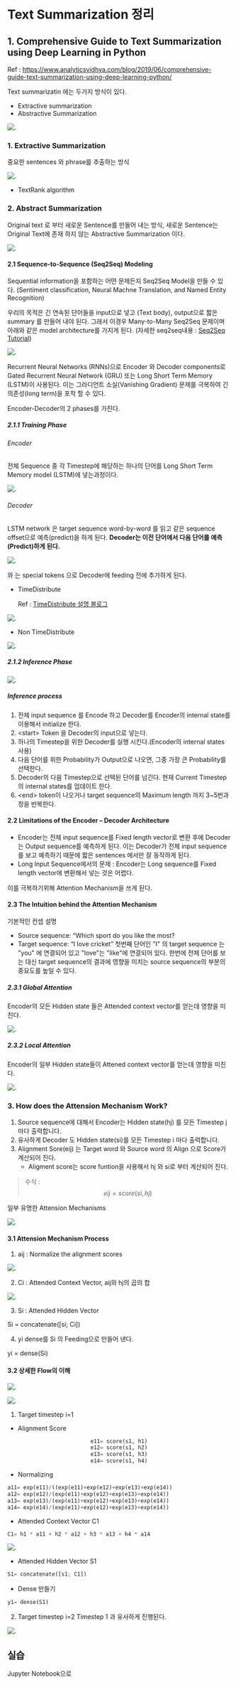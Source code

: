 # Text Summarization 정리 

## 1. Comprehensive Guide to Text Summarization using Deep Learning in Python
Ref : https://www.analyticsvidhya.com/blog/2019/06/comprehensive-guide-text-summarization-using-deep-learning-python/

Text summarizatin 에는 두가지 방식이 있다.
- Extractive summarization
- Abstractive Summarization

![.](https://s3-ap-south-1.amazonaws.com/av-blog-media/wp-content/uploads/2019/05/13.jpg)

### 1. Extractive Summarization
중요한 sentences 와 phrase를 추출하는 방식

![.](https://s3-ap-south-1.amazonaws.com/av-blog-media/wp-content/uploads/2019/05/extractive1.jpg)

- TextRank algorithm

### 2. Abstract Summarization
Original text 로 부터 새로운 Sentence를 만들어 내는 방식, 새로운 Sentence는 Original Text에 존재 하지 않는 Abstractive Summarization 이다. 

![.](https://s3-ap-south-1.amazonaws.com/av-blog-media/wp-content/uploads/2019/05/abstractive1.jpg)

#### 2.1 Sequence-to-Sequence (Seq2Seq) Modeling
Sequential information을 포함하는 어떤 문제든지 Seq2Seq Model을 만들 수 있다.
(Sentiment classification, Neural Machne Translation, and Named Entity Recognition)

우리의 목적은 긴 연속된 단어들을 input으로 넣고 (Text body), output으로 짧은 summary 를 만들어 내야 된다. 
그래서 이경우 Many-to-Many Seq2Seq 문제이며 아래와 같은 model architecture를 가지게 된다.
(자세한 seq2seq내용 : [Seq2Seq Tutorial](https://www.analyticsvidhya.com/blog/2018/03/essentials-of-deep-learning-sequence-to-sequence-modelling-with-attention-part-i/?utm_source=blog&utm_medium=comprehensive-guide-text-summarization-using-deep-learning-python))

![.](https://s3-ap-south-1.amazonaws.com/av-blog-media/wp-content/uploads/2019/05/final.jpg)

Recurrent Neural Networks (RNNs)으로 
Encoder 와 Decoder components로 Gated Recurrent Neural Network (GRU) 또는 Long Short Term Memory (LSTM)이 사용된다. 
이는 그라디언트 소실(Vanishing Gradient) 문제를 극복하여 긴 의존성(long term)을 포착 할 수 있다.

Encoder-Decoder의 2 phases를 가진다.

##### 2.1.1 Training Phase

###### Encoder
전체 Sequence 중 각 Timestep에 해당하는 하나의 단어를 Long Short Term Memory model (LSTM)에 넣는과정이다.

![.](https://s3-ap-south-1.amazonaws.com/av-blog-media/wp-content/uploads/2019/05/61.jpg)

###### Decoder
LSTM network 은 target sequence word-by-word 를 읽고 같은 sequence offset으로 예측(predict)을 하게 된다.
<strong> Decoder는 이전 단어에서 다음 단어를 예측(Predict)하게 된다. </strong>

![.](https://s3-ap-south-1.amazonaws.com/av-blog-media/wp-content/uploads/2019/05/71.jpg)

<start> 와 <end> 는 special tokens 으로 Decoder에 feeding 전에 추가하게 된다.
  
- TimeDistribute

  Ref : [TimeDistribute 설명 블로그](https://m.blog.naver.com/PostView.nhn?blogId=chunjein&logNo=221589624838&proxyReferer=https%3A%2F%2Fwww.google.com%2F)

![.](https://mblogthumb-phinf.pstatic.net/MjAxOTA3MTlfMTQ0/MDAxNTYzNDk5MDIwNjk0.Ko1jG4ematFNFGaS7dFJqJCKoyIVhLXsSLsUNWzadukg.laQainx0gqsofM7EmEi-A5POshd0OkX4yC4Ay0ZeOkwg.GIF.chunjein/2-1.gif?type=w800)

- Non TimeDistribute 

![.](https://mblogthumb-phinf.pstatic.net/MjAxOTA3MTlfMjEz/MDAxNTYzNDk5MzU3MTU3.CvAWXC9qs5JiguevobzkDPmOggpTNGJNhNJvbh7bEy0g.uTUc7Hbx-UIXsP3tRZVMGFDj_7wv4YVwokvwkIwKlgwg.GIF.chunjein/2-2.gif?type=w2)

##### 2.1.2 Inference Phase

![.](https://s3-ap-south-1.amazonaws.com/av-blog-media/wp-content/uploads/2019/05/82.jpg)

##### Inference process
1. 전체 input sequence 를 Encode 하고 Decoder를 Encoder의 internal state를 이용해서 initialize 한다.
2. \<start\> Token 을 Decoder의 input으로 넣는다.
3. 하나의 Timestep을 위한 Decoder를 실행 시킨다.(Encoder의 internal states 사용)
4. 다음 단어를 위한 Probability가 Output으로 나오면, 그중 가장 큰 Probability를 선택한다.
5. Decoder의 다음 Timestep으로 선택된 단어를 넘긴다. 현재 Current Timestep의 internal states를 업데이트 한다.
6. \<end\> token이 나오거나 target sequence의 Maximum length 까지 3~5번과정을 반복한다.
  
#### 2.2 Limitations of the Encoder – Decoder Architecture

- Encoder는 전체 input sequence를 Fixed length vector로 변환 후에 Decoder는 Output sequence를 예측하게 된다. 이는 Decoder가 전체 input sequence를 보고 예측하기 때문에 짧은 sentences 에서만 잘 동작하게 된다. 
- Long Input Sequence에서의 문제 : Encoder는 Long sequence를 Fixed length vector에 변환해서 넣는 것은 어렵다.

이를 극복하기위해 Attention Mechanism을 쓰게 된다.

#### 2.3 The Intuition behind the Attention Mechanism

기본적인 컨셉 설명
- Source sequence: “Which sport do you like the most?
- Target sequence: “I love cricket”
첫번째 단어인 "I" 의 target sequence 는 "you" 에 연결되어 있고 "love"는 "like"에 연결되어 있다.
한번에 전체 단어를 보는 대신 target sequence의 결과에 영향을 미치는 source sequence의 부분의 중요도를 높일 수 있다. 

##### 2.3.1 Global Attention
Encoder의 모든 Hidden state 들은 Attended context vector를 얻는데 영향을 미친다.

![.](https://s3-ap-south-1.amazonaws.com/av-blog-media/wp-content/uploads/2019/05/121.jpg)

##### 2.3.2 Local Attention
Encoder의 일부 Hidden state들이 Attened context vector를 얻는데 영향을 미친다.

![.](https://s3-ap-south-1.amazonaws.com/av-blog-media/wp-content/uploads/2019/05/131.jpg)

### 3. How does the Attension Mechanism Work?

1. Source sequence에 대해서 Encoder는 Hidden state(hj) 를 모든 Timestep j 마다 출력합니다.
2. 유사하게 Decoder 도 Hidden state(si)를 모든 Timestep i 마다 출력합니다.
3. Alignment Sore(eij) 는 Target word 와 Source word 의 Align 으로 Score가 계산되어 진다. 
   - Aligment score는 score funtion을 사용해서 hj 와 si로 부터 계산되어 진다. 
> 수식 : $$
eij= score (si, hj )
$$

일부 유명한 Attension Mechanisms

![.](https://s3-ap-south-1.amazonaws.com/av-blog-media/wp-content/uploads/2019/05/14.jpg)

#### 3.1 Attension Mechanism Process

1. aij : Normalize the alignment scores

![.](https://s3-ap-south-1.amazonaws.com/av-blog-media/wp-content/uploads/2019/05/211.jpg)

2. Ci : Attended Context Vector, aij와 hj의 곱의 합

![.](https://s3-ap-south-1.amazonaws.com/av-blog-media/wp-content/uploads/2019/05/16.jpg)

3. Si : Attended Hidden Vector

  Si = concatenate([si; Ci])
  
4. yi dense를 Si 의 Feeding으로 만들어 낸다.

  yi = dense(Si)

#### 3.2 상세한 Flow의 이해 

![.](https://s3-ap-south-1.amazonaws.com/av-blog-media/wp-content/uploads/2019/05/17.jpg)

![.](https://s3-ap-south-1.amazonaws.com/av-blog-media/wp-content/uploads/2019/05/final-1.jpg)

1. Target timestep i=1

- Alignment Score

<center>
 
```python
e11= score(s1, h1)
e12= score(s1, h2)
e13= score(s1, h3)
e14= score(s1, h4)
```

</center>

- Normalizing

```python
a11= exp(e11)/((exp(e11)+exp(e12)+exp(e13)+exp(e14))
a12= exp(e12)/(exp(e11)+exp(e12)+exp(e13)+exp(e14))
a13= exp(e13)/(exp(e11)+exp(e12)+exp(e13)+exp(e14))
a14= exp(e14)/(exp(e11)+exp(e12)+exp(e13)+exp(e14))
```

- Attended Context Vector C1

```python
C1= h1 * a11 + h2 * a12 + h3 * a13 + h4 * a14
```

![.](https://s3-ap-south-1.amazonaws.com/av-blog-media/wp-content/uploads/2019/05/19.jpg)

- Attended Hidden Vector S1

```python
S1= concatenate([s1; C1])
```

- Dense 만들기 

```python
y1= dense(S1)
```

2. Target timestep i=2
Timestep 1 과 유사하게 진행된다.

![.](https://s3-ap-south-1.amazonaws.com/av-blog-media/wp-content/uploads/2019/05/20.jpg)


## 실습
Jupyter Notebook으로 






